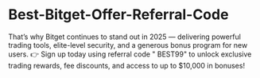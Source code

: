 # Best-Bitget-Offer-Referral-Code
That’s why Bitget continues to stand out in 2025 — delivering powerful trading tools, elite-level security, and a generous bonus program for new users.  👉 Sign up today using referral code " BEST99" to unlock exclusive trading rewards, fee discounts, and access to up to $10,000 in bonuses!
